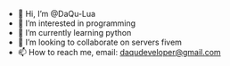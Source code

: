 - 👋 Hi, I’m @DaQu-Lua
- 👀 I’m interested in programming
- 🌱 I’m currently learning python
- 💞️ I’m looking to collaborate on servers fivem
- 📫 How to reach me, email: daqudeveloper@gmail.com 
